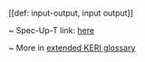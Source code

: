 [[def: input-output, input output]]

~ Spec-Up-T link: <a href='https://weboftrust.github.io/WOT-terms/docs/glossary/input-output'>here</a>

~ More in <a href="https://weboftrust.github.io/WOT-terms/docs/glossary/input-output">extended KERI glossary</a>
